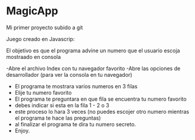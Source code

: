 # MagicApp
Mi primer proyecto subido a git

Juego creado en Javascrip:

El objetivo es que el programa advine un numero que el usuario escoja mostraado en consola

-Abre el archivo Index con tu navegador favorito
-Abre las opciones de desarrollador (para ver la consola en tu navegador)
- El programa te mostrara varios numeros en 3 filas
- Elije tu numero favorito
- El programa te preguntara en que fila se encuentra tu numero favorito
- debes indicar si esta en la fila 1 - 2  o 3
- este proceso lo hara 3 veces (no puedes escojer otro numero mientras el programa te hace las preguntas)
- al finalizar el programa te dira tu numero secreto.
- Enjoy.


